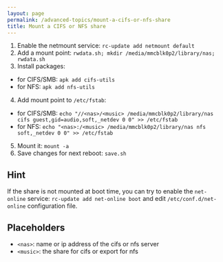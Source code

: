 ```yaml
---
layout: page
permalink: /advanced-topics/mount-a-cifs-or-nfs-share
title: Mount a CIFS or NFS share
---
```


1. Enable the netmount service: `rc-update add netmount default`
2. Add a mount point: `rwdata.sh; mkdir /media/mmcblk0p2/library/nas; rwdata.sh`
3. Install packages: 
  - for CIFS/SMB: `apk add cifs-utils`
  - for NFS: `apk add nfs-utils`
4. Add mount point to `/etc/fstab`:
  - for CIFS/SMB: `echo "//<nas>/<music> /media/mmcblk0p2/library/nas cifs guest,gid=audio,soft,_netdev 0 0" >> /etc/fstab`
  - for NFS: `echo "<nas>:/<music> /media/mmcblk0p2/library/nas nfs soft,_netdev 0 0" >> /etc/fstab`
5. Mount it: `mount -a`
6. Save changes for next reboot: `save.sh`

## Hint

If the share is not mounted at boot time, you can try to enable the `net-online` service: `rc-update add net-online boot` and edit `/etc/conf.d/net-online` configuration file.

## Placeholders

- `<nas>`: name or ip address of the cifs or nfs server
- `<music>`: the share for cifs or export for nfs
